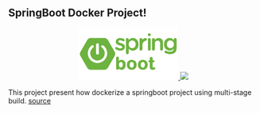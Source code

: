SpringBoot Docker Project!
-------------------

<p align="center">
  <a href="https://spring.io/guides/gs/spring-boot/">
    <img src="../readme/spring-boot.png" width="200"/>
  </a>
  <a href="https://www.docker.com/">
    <img src="https://www.docker.com/sites/default/files/vertical_large.png" width="200"/>
  </a>
</p>

This project present how dockerize a springboot project using multi-stage build. <a href="https://docs.docker.com/develop/develop-images/multistage-build/">source</a>


